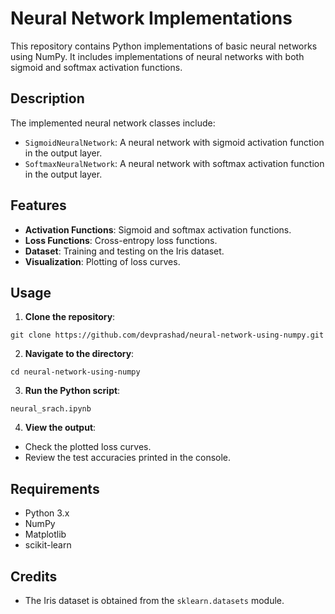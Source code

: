 # Neural Network Implementations

This repository contains Python implementations of basic neural networks using NumPy. It includes implementations of neural networks with both sigmoid and softmax activation functions.

## Description

The implemented neural network classes include:

- `SigmoidNeuralNetwork`: A neural network with sigmoid activation function in the output layer.
- `SoftmaxNeuralNetwork`: A neural network with softmax activation function in the output layer.


## Features

- **Activation Functions**: Sigmoid and softmax activation functions.
- **Loss Functions**: Cross-entropy loss functions.
- **Dataset**: Training and testing on the Iris dataset.
- **Visualization**: Plotting of loss curves.

## Usage

1. **Clone the repository**:
```
git clone https://github.com/devprashad/neural-network-using-numpy.git
```
2. **Navigate to the directory**:
```
cd neural-network-using-numpy
```
3. **Run the Python script**:
```
neural_srach.ipynb
```
4. **View the output**:
- Check the plotted loss curves.
- Review the test accuracies printed in the console.

## Requirements

- Python 3.x
- NumPy
- Matplotlib
- scikit-learn

## Credits

- The Iris dataset is obtained from the `sklearn.datasets` module.
